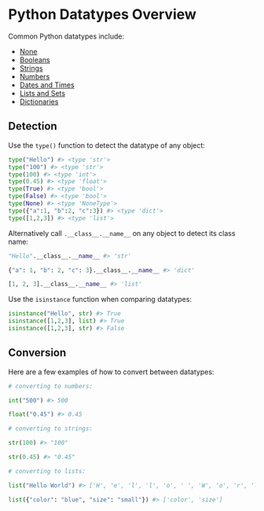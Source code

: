 # Python Datatypes Overview

Common Python datatypes include:

  + [None](none.md)
  + [Booleans](booleans.md)
  + [Strings](strings.md)
  + [Numbers](numbers.md)
  + [Dates and Times](dates.md)
  + [Lists and Sets](lists.md)
  + [Dictionaries](dictionaries.md)

## Detection

Use the `type()` function to detect the datatype of any object:

```python
type("Hello") #> <type 'str'>
type("100") #> <type 'str'>
type(100) #> <type 'int'>
type(0.45) #> <type 'float'>
type(True) #> <type 'bool'>
type(False) #> <type 'bool'>
type(None) #> <type 'NoneType'>
type({"a":1, "b":2, "c":3}) #> <type 'dict'>
type([1,2,3]) #> <type 'list'>
```

Alternatively call `.__class__.__name__` on any object to detect its class name:

```py
"Hello".__class__.__name__ #> 'str'

{"a": 1, "b": 2, "c": 3}.__class__.__name__ #> 'dict'

[1, 2, 3].__class__.__name__ #> 'list'
```

Use the `isinstance` function when comparing datatypes:

```py
isinstance("Hello", str) #> True
isinstance([1,2,3], list) #> True
isinstance([1,2,3], str) #> False
```

## Conversion

Here are a few examples of how to convert between datatypes:

```python
# converting to numbers:

int("500") #> 500

float("0.45") #> 0.45

# converting to strings:

str(100) #> "100"

str(0.45) #> "0.45"

# converting to lists:

list("Hello World") #> ['H', 'e', 'l', 'l', 'o', ' ', 'W', 'o', 'r', 'l', 'd']

list({"color": "blue", "size": "small"}) #> ['color', 'size']
```
